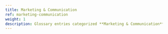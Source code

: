 ```yaml
---
title: Marketing & Communication
ref: marketing-communication
weight: 1
description: Glossary entries categorized **Marketing & Communication**.
---
```


